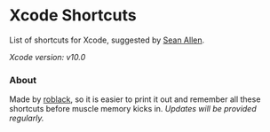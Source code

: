 # Xcode Shortcuts

List of shortcuts for Xcode, suggested by [Sean Allen](https://twitter.com/seanallen_dev).

*Xcode version: v10.0*

### About
Made by [roblack](https://twitter.com/emin_roblack), so it is easier to print it out and remember all these shortcuts before muscle memory kicks in.
*Updates will be provided regularly.*
